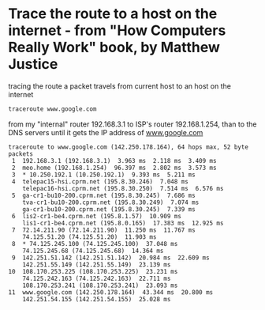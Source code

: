 # Trace the route to a host on the internet - from "How Computers Really Work" book, by Matthew Justice

tracing the route a packet travels from current host to an host on the internet

```bash
traceroute www.google.com
```

from my "internal" router 192.168.3.1 to ISP's router 192.168.1.254, than to the DNS servers until it gets the IP address of www.google.com

```
traceroute to www.google.com (142.250.178.164), 64 hops max, 52 byte packets
 1  192.168.3.1 (192.168.3.1)  3.963 ms  2.118 ms  3.409 ms
 2  meo.home (192.168.1.254)  96.397 ms  2.802 ms  3.573 ms
 3  * 10.250.192.1 (10.250.192.1)  9.393 ms  5.211 ms
 4  telepac15-hsi.cprm.net (195.8.30.246)  7.048 ms
    telepac16-hsi.cprm.net (195.8.30.250)  7.514 ms  6.576 ms
 5  ga-cr1-bu10-200.cprm.net (195.8.30.245)  7.686 ms
    tva-cr1-bu10-200.cprm.net (195.8.30.249)  7.074 ms
    ga-cr1-bu10-200.cprm.net (195.8.30.245)  7.339 ms
 6  lis2-cr1-be4.cprm.net (195.8.1.57)  10.909 ms
    lis1-cr1-be4.cprm.net (195.8.0.165)  17.383 ms  12.925 ms
 7  72.14.211.90 (72.14.211.90)  11.250 ms  11.767 ms
    74.125.51.20 (74.125.51.20)  11.903 ms
 8  * 74.125.245.100 (74.125.245.100)  37.048 ms
    74.125.245.68 (74.125.245.68)  14.364 ms
 9  142.251.51.142 (142.251.51.142)  20.984 ms  22.609 ms
    142.251.55.149 (142.251.55.149)  23.139 ms
10  108.170.253.225 (108.170.253.225)  23.231 ms
    74.125.242.163 (74.125.242.163)  22.711 ms
    108.170.253.241 (108.170.253.241)  23.093 ms
11  www.google.com (142.250.178.164)  43.344 ms  20.800 ms
    142.251.54.155 (142.251.54.155)  25.028 ms
```
